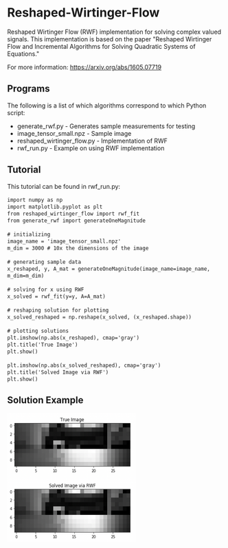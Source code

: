 # Reshaped-Wirtinger-Flow
Reshaped Wirtinger Flow (RWF) implementation for solving complex valued signals. This implementation is based on the paper "Reshaped Wirtinger Flow and Incremental Algorithms for Solving Quadratic Systems of Equations."

For more information: https://arxiv.org/abs/1605.07719


## Programs
The following is a list of which algorithms correspond to which Python script:

* generate_rwf.py - Generates sample measurements for testing
* image_tensor_small.npz - Sample image
* reshaped_wirtinger_flow.py - Implementation of RWF
* rwf_run.py - Example on using RWF implementation

## Tutorial
This tutorial can be found in rwf_run.py:

```
import numpy as np
import matplotlib.pyplot as plt
from reshaped_wirtinger_flow import rwf_fit
from generate_rwf import generateOneMagnitude

# initializing
image_name = 'image_tensor_small.npz'
m_dim = 3000 # 10x the dimensions of the image

# generating sample data
x_reshaped, y, A_mat = generateOneMagnitude(image_name=image_name, m_dim=m_dim)

# solving for x using RWF
x_solved = rwf_fit(y=y, A=A_mat)

# reshaping solution for plotting
x_solved_reshaped = np.reshape(x_solved, (x_reshaped.shape))

# plotting solutions
plt.imshow(np.abs(x_reshaped), cmap='gray')
plt.title('True Image')
plt.show()

plt.imshow(np.abs(x_solved_reshaped), cmap='gray')
plt.title('Solved Image via RWF')
plt.show()
```

## Solution Example

<p align="center">
  <a href="url"><img src="https://github.com/soominkwon/Reshaped-Wirtinger-Flow/blob/main/rwf_example.png" align="left" height="300" width="300" ></a>
</p>


